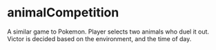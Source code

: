 # animalCompetition
A similar game to Pokemon. Player selects two animals who duel it out. Victor is decided based on the environment, and the time of day.
